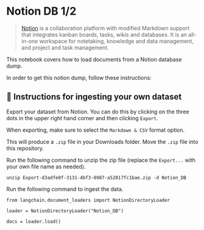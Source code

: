 Notion DB 1/2
=============

> [Notion](https://www.notion.so/) is a collaboration platform with modified Markdown support that integrates kanban boards, tasks, wikis and databases. It is an all-in-one workspace for notetaking, knowledge and data management, and project and task management.

This notebook covers how to load documents from a Notion database dump.

In order to get this notion dump, follow these instructions:

🧑 Instructions for ingesting your own dataset[](#-instructions-for-ingesting-your-own-dataset "Direct link to 🧑 Instructions for ingesting your own dataset")
----------------------------------------------------------------------------------------------------------------------------------------------------------------

Export your dataset from Notion. You can do this by clicking on the three dots in the upper right hand corner and then clicking `Export`.

When exporting, make sure to select the `Markdown & CSV` format option.

This will produce a `.zip` file in your Downloads folder. Move the `.zip` file into this repository.

Run the following command to unzip the zip file (replace the `Export...` with your own file name as needed).

    unzip Export-d3adfe0f-3131-4bf3-8987-a52017fc1bae.zip -d Notion_DB

Run the following command to ingest the data.

    from langchain.document_loaders import NotionDirectoryLoader

    loader = NotionDirectoryLoader("Notion_DB")

    docs = loader.load()